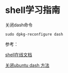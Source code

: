 # shell学习指南


关闭dash命令

```
sudo dpkg-reconfigure dash
```

参考：

[shell在线文档](http://manual.51yip.com/shell/)

[关闭ubuntu dash 方法](https://www.cnblogs.com/hei-hei-hei/p/10475317.html)
